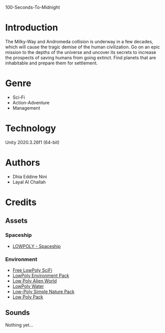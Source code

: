 100-Seconds-To-Midnight

# Introduction
The Milky-Way and Andromeda collision is underway in a few decades, which will cause the tragic demise of the human civilization. Go on an epic mission to the depths of the universe and uncover its secrets to increase the prospects of saving humans from going extinct. Find planets that are inhabitable and prepare them for settlement.

# Genre
* Sci-Fi
* Action-Adventure
* Management

# Technology
Unity 2020.3.26f1 (64-bit)

# Authors
* Dhia Eddine Nini
* Layal Al Challah

# Credits
## Assets
### Spaceship
* [LOWPOLY - Spaceship](https://assetstore.unity.com/packages/3d/environments/sci-fi/lowpoly-spaceship-183012)
### Environment
* [Free LowPoly SciFi](https://assetstore.unity.com/packages/3d/environments/sci-fi/free-lowpoly-scifi-110070)
* [LowPoly Environment Pack](https://assetstore.unity.com/packages/3d/environments/landscapes/lowpoly-environment-pack-99479)
* [Low Poly Alien World](https://assetstore.unity.com/packages/3d/environments/low-poly-alien-world-132329)
* [LowPoly Water](https://assetstore.unity.com/packages/tools/particles-effects/lowpoly-water-107563)
* [Low-Poly Simple Nature Pack](https://assetstore.unity.com/packages/3d/environments/landscapes/low-poly-simple-nature-pack-162153)
* [Low Poly Pack](https://assetstore.unity.com/packages/3d/environments/low-poly-pack-94605)


## Sounds
Nothing yet...